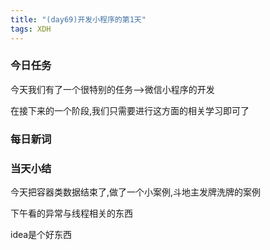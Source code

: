 ```yaml
---  
title: "(day69)开发小程序的第1天"  
tags: XDH    
---  
```


### 今日任务
今天我们有了一个很特别的任务-->微信小程序的开发

在接下来的一个阶段,我们只需要进行这方面的相关学习即可了
### 每日新词

### 当天小结
今天把容器类数据结束了,做了一个小案例,斗地主发牌洗牌的案例

下午看的异常与线程相关的东西

idea是个好东西

